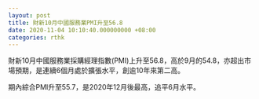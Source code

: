 ```yaml
---
layout: post
title: 財新10月中國服務業PMI升至56.8
date: 2020-11-04 10:10:40.000000000 +08:00
categories: rthk
---
```


財新10月中國服務業採購經理指數(PMI)上升至56.8，高於9月的54.8，亦超出市場預期，是連續6個月處於擴張水平，創逾10年來第二高。

期內綜合PMI升至55.7，是2020年12月後最高，追平6月水平。
